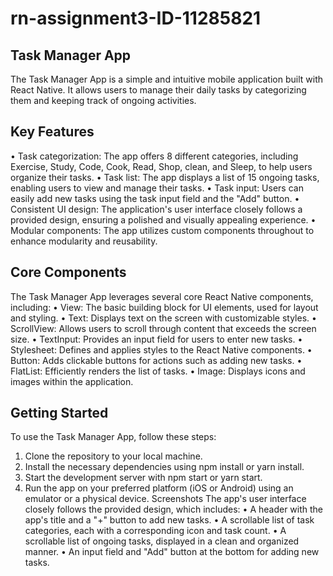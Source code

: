 # rn-assignment3-ID-11285821
## Task Manager App
The Task Manager App is a simple and intuitive mobile application built with React Native. It allows users to manage their daily tasks by categorizing them and keeping track of ongoing activities.
## Key Features
•	Task categorization: The app offers 8 different categories, including Exercise, Study, Code, Cook, Read, Shop, clean, and Sleep, to help users organize their tasks.
•	Task list: The app displays a list of 15 ongoing tasks, enabling users to view and manage their tasks.
•	Task input: Users can easily add new tasks using the task input field and the "Add" button.
•	Consistent UI design: The application's user interface closely follows a provided design, ensuring a polished and visually appealing experience.
•	Modular components: The app utilizes custom components throughout to enhance modularity and reusability.
## Core Components
The Task Manager App leverages several core React Native components, including:
•	View: The basic building block for UI elements, used for layout and styling.
•	Text: Displays text on the screen with customizable styles.
•	ScrollView: Allows users to scroll through content that exceeds the screen size.
•	TextInput: Provides an input field for users to enter new tasks.
•	Stylesheet: Defines and applies styles to the React Native components.
•	Button: Adds clickable buttons for actions such as adding new tasks.
•	FlatList: Efficiently renders the list of tasks.
•	Image: Displays icons and images within the application.
## Getting Started
To use the Task Manager App, follow these steps:
1.	Clone the repository to your local machine.
2.	Install the necessary dependencies using npm install or yarn install.
3.	Start the development server with npm start or yarn start.
4.	Run the app on your preferred platform (iOS or Android) using an emulator or a physical device.
Screenshots
The app's user interface closely follows the provided design, which includes:
•	A header with the app's title and a "+" button to add new tasks.
•	A scrollable list of task categories, each with a corresponding icon and task count.
•	A scrollable list of ongoing tasks, displayed in a clean and organized manner.
•	An input field and "Add" button at the bottom for adding new tasks.

